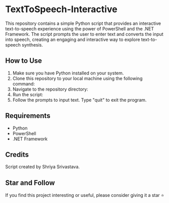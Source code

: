 # TextToSpeech-Interactive

This repository contains a simple Python script that provides an interactive text-to-speech experience using the power of PowerShell and the .NET Framework. The script prompts the user to enter text and converts the input into speech, creating an engaging and interactive way to explore text-to-speech synthesis.

## How to Use

1. Make sure you have Python installed on your system.
2. Clone this repository to your local machine using the following command:
3. Navigate to the repository directory:
4. Run the script:
5. Follow the prompts to input text. Type "quit" to exit the program.

## Requirements

- Python
- PowerShell
- .NET Framework

## Credits

Script created by Shriya Srivastava.

## Star and Follow

If you find this project interesting or useful, please consider giving it a star ⭐ 


